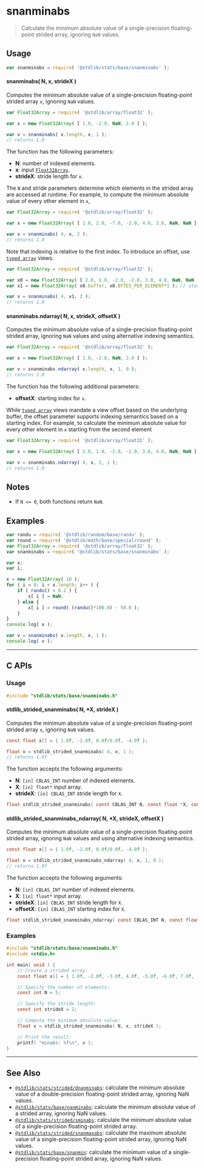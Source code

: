 <!--

@license Apache-2.0

Copyright (c) 2020 The Stdlib Authors.

Licensed under the Apache License, Version 2.0 (the "License");
you may not use this file except in compliance with the License.
You may obtain a copy of the License at

   http://www.apache.org/licenses/LICENSE-2.0

Unless required by applicable law or agreed to in writing, software
distributed under the License is distributed on an "AS IS" BASIS,
WITHOUT WARRANTIES OR CONDITIONS OF ANY KIND, either express or implied.
See the License for the specific language governing permissions and
limitations under the License.

-->

# snanminabs

> Calculate the minimum absolute value of a single-precision floating-point strided array, ignoring `NaN` values.

<section class="intro">

</section>

<!-- /.intro -->

<section class="usage">

## Usage

```javascript
var snanminabs = require( '@stdlib/stats/base/snanminabs' );
```

#### snanminabs( N, x, strideX )

Computes the minimum absolute value of a single-precision floating-point strided array `x`, ignoring `NaN` values.

```javascript
var Float32Array = require( '@stdlib/array/float32' );

var x = new Float32Array( [ 1.0, -2.0, NaN, 2.0 ] );

var v = snanminabs( x.length, x, 1 );
// returns 1.0
```

The function has the following parameters:

-   **N**: number of indexed elements.
-   **x**: input [`Float32Array`][@stdlib/array/float32].
-   **strideX**: stride length for `x`.

The `N` and stride parameters determine which elements in the strided array are accessed at runtime. For example, to compute the minimum absolute value of every other element in `x`,

```javascript
var Float32Array = require( '@stdlib/array/float32' );

var x = new Float32Array( [ 1.0, 2.0, -7.0, -2.0, 4.0, 3.0, NaN, NaN ] );

var v = snanminabs( 4, x, 2 );
// returns 1.0
```

Note that indexing is relative to the first index. To introduce an offset, use [`typed array`][mdn-typed-array] views.

<!-- eslint-disable stdlib/capitalized-comments -->

```javascript
var Float32Array = require( '@stdlib/array/float32' );

var x0 = new Float32Array( [ 2.0, 1.0, -2.0, -2.0, 3.0, 4.0, NaN, NaN ] );
var x1 = new Float32Array( x0.buffer, x0.BYTES_PER_ELEMENT*1 ); // start at 2nd element

var v = snanminabs( 4, x1, 2 );
// returns 1.0
```

#### snanminabs.ndarray( N, x, strideX, offsetX )

Computes the minimum absolute value of a single-precision floating-point strided array, ignoring `NaN` values and using alternative indexing semantics.

```javascript
var Float32Array = require( '@stdlib/array/float32' );

var x = new Float32Array( [ 1.0, -2.0, NaN, 2.0 ] );

var v = snanminabs.ndarray( x.length, x, 1, 0 );
// returns 1.0
```

The function has the following additional parameters:

-   **offsetX**: starting index for `x`.

While [`typed array`][mdn-typed-array] views mandate a view offset based on the underlying buffer, the offset parameter supports indexing semantics based on a starting index. For example, to calculate the minimum absolute value for every other element in `x` starting from the second element

```javascript
var Float32Array = require( '@stdlib/array/float32' );

var x = new Float32Array( [ 2.0, 1.0, -2.0, -2.0, 3.0, 4.0, NaN, NaN ] );

var v = snanminabs.ndarray( 4, x, 2, 1 );
// returns 1.0
```

</section>

<!-- /.usage -->

<section class="notes">

## Notes

-   If `N <= 0`, both functions return `NaN`.

</section>

<!-- /.notes -->

<section class="examples">

## Examples

<!-- eslint no-undef: "error" -->

```javascript
var randu = require( '@stdlib/random/base/randu' );
var round = require( '@stdlib/math/base/special/round' );
var Float32Array = require( '@stdlib/array/float32' );
var snanminabs = require( '@stdlib/stats/base/snanminabs' );

var x;
var i;

x = new Float32Array( 10 );
for ( i = 0; i < x.length; i++ ) {
    if ( randu() < 0.2 ) {
        x[ i ] = NaN;
    } else {
        x[ i ] = round( (randu()*100.0) - 50.0 );
    }
}
console.log( x );

var v = snanminabs( x.length, x, 1 );
console.log( v );
```

</section>

<!-- /.examples -->

<!-- C interface documentation. -->

* * *

<section class="c">

## C APIs

<!-- Section to include introductory text. Make sure to keep an empty line after the intro `section` element and another before the `/section` close. -->

<section class="intro">

</section>

<!-- /.intro -->

<!-- C usage documentation. -->

<section class="usage">

### Usage

```c
#include "stdlib/stats/base/snanminabs.h"
```

#### stdlib_strided_snanminabs( N, \*X, strideX )

Computes the minimum absolute value of a single-precision floating-point strided array `x`, ignoring `NaN` values.

```c
const float x[] = { 1.0f, -2.0f, 0.0f/0.0f, -4.0f };

float v = stdlib_strided_snanminabs( 4, x, 1 );
// returns 1.0f
```

The function accepts the following arguments:

-   **N**: `[in] CBLAS_INT` number of indexed elements.
-   **X**: `[in] float*` input array.
-   **strideX**: `[in] CBLAS_INT` stride length for `X`.

```c
float stdlib_strided_snanminabs( const CBLAS_INT N, const float *X, const CBLAS_INT strideX );
```

#### stdlib_strided_snanminabs_ndarray( N, \*X, strideX, offsetX )

Computes the minimum absolute value of a single-precision floating-point strided array, ignoring `NaN` values and using alternative indexing semantics.

```c
const float x[] = { 1.0f, -2.0f, 0.0f/0.0f, -4.0f };

float v = stdlib_strided_snanminabs_ndarray( 4, x, 1, 0 );
// returns 1.0f
```

The function accepts the following arguments:

-   **N**: `[in] CBLAS_INT` number of indexed elements.
-   **X**: `[in] float*` input array.
-   **strideX**: `[in] CBLAS_INT` stride length for `X`.
-   **offsetX**: `[in] CBLAS_INT` starting index for `X`.

```c
float stdlib_strided_snanminabs_ndarray( const CBLAS_INT N, const float *X, const CBLAS_INT strideX, const CBLAS_INT offsetX );
```

</section>

<!-- /.usage -->

<!-- C API usage notes. Make sure to keep an empty line after the `section` element and another before the `/section` close. -->

<section class="notes">

</section>

<!-- /.notes -->

<!-- C API usage examples. -->

<section class="examples">

### Examples

```c
#include "stdlib/stats/base/snanminabs.h"
#include <stdio.h>

int main( void ) {
    // Create a strided array:
    const float x[] = { 1.0f, -2.0f, -3.0f, 4.0f, -5.0f, -6.0f, 7.0f, -8.0f, 0.0f/0.0f, 0.0f/0.0f };

    // Specify the number of elements:
    const int N = 5;

    // Specify the stride length:
    const int strideX = 2;

    // Compute the minimum absolute value:
    float v = stdlib_strided_snanminabs( N, x, strideX );

    // Print the result:
    printf( "minabs: %f\n", v );
}
```

</section>

<!-- /.examples -->

</section>

<!-- /.c -->

<!-- Section for related `stdlib` packages. Do not manually edit this section, as it is automatically populated. -->

<section class="related">

* * *

## See Also

-   <span class="package-name">[`@stdlib/stats/strided/dnanminabs`][@stdlib/stats/strided/dnanminabs]</span><span class="delimiter">: </span><span class="description">calculate the minimum absolute value of a double-precision floating-point strided array, ignoring NaN values.</span>
-   <span class="package-name">[`@stdlib/stats/base/nanminabs`][@stdlib/stats/base/nanminabs]</span><span class="delimiter">: </span><span class="description">calculate the minimum absolute value of a strided array, ignoring NaN values.</span>
-   <span class="package-name">[`@stdlib/stats/strided/sminabs`][@stdlib/stats/strided/sminabs]</span><span class="delimiter">: </span><span class="description">calculate the minimum absolute value of a single-precision floating-point strided array.</span>
-   <span class="package-name">[`@stdlib/stats/strided/snanmaxabs`][@stdlib/stats/strided/snanmaxabs]</span><span class="delimiter">: </span><span class="description">calculate the maximum absolute value of a single-precision floating-point strided array, ignoring NaN values.</span>
-   <span class="package-name">[`@stdlib/stats/base/snanmin`][@stdlib/stats/base/snanmin]</span><span class="delimiter">: </span><span class="description">calculate the minimum value of a single-precision floating-point strided array, ignoring NaN values.</span>

</section>

<!-- /.related -->

<!-- Section for all links. Make sure to keep an empty line after the `section` element and another before the `/section` close. -->

<section class="links">

[@stdlib/array/float32]: https://github.com/stdlib-js/stdlib/tree/develop/lib/node_modules/%40stdlib/array/float32

[mdn-typed-array]: https://developer.mozilla.org/en-US/docs/Web/JavaScript/Reference/Global_Objects/TypedArray

<!-- <related-links> -->

[@stdlib/stats/strided/dnanminabs]: https://github.com/stdlib-js/stdlib/tree/develop/lib/node_modules/%40stdlib/stats/strided/dnanminabs

[@stdlib/stats/base/nanminabs]: https://github.com/stdlib-js/stdlib/tree/develop/lib/node_modules/%40stdlib/stats/base/nanminabs

[@stdlib/stats/strided/sminabs]: https://github.com/stdlib-js/stdlib/tree/develop/lib/node_modules/%40stdlib/stats/strided/sminabs

[@stdlib/stats/strided/snanmaxabs]: https://github.com/stdlib-js/stdlib/tree/develop/lib/node_modules/%40stdlib/stats/strided/snanmaxabs

[@stdlib/stats/base/snanmin]: https://github.com/stdlib-js/stdlib/tree/develop/lib/node_modules/%40stdlib/stats/base/snanmin

<!-- </related-links> -->

</section>

<!-- /.links -->

